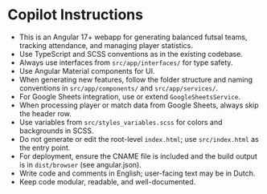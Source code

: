 # Copilot Instructions

- This is an Angular 17+ webapp for generating balanced futsal teams, tracking attendance, and managing player statistics.
- Use TypeScript and SCSS conventions as in the existing codebase.
- Always use interfaces from `src/app/interfaces/` for type safety.
- Use Angular Material components for UI.
- When generating new features, follow the folder structure and naming conventions in `src/app/components/` and `src/app/services/`.
- For Google Sheets integration, use or extend `GoogleSheetsService`.
- When processing player or match data from Google Sheets, always skip the header row.
- Use variables from `src/styles_variables.scss` for colors and backgrounds in SCSS.
- Do not generate or edit the root-level `index.html`; use `src/index.html` as the entry point.
- For deployment, ensure the CNAME file is included and the build output is in `dist/browser` (see angular.json).
- Write code and comments in English; user-facing text may be in Dutch.
- Keep code modular, readable, and well-documented.
